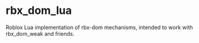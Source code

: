 # rbx_dom_lua
Roblox Lua implementation of rbx-dom mechanisms, intended to work with rbx_dom_weak and friends.
